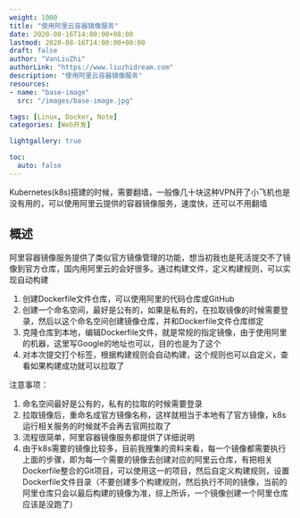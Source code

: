 ```yaml
---
weight: 1000
title: "使用阿里云容器镜像服务"
date: 2020-08-16T14:00:00+08:00
lastmod: 2020-08-16T14:00:00+08:00
draft: false
author: "VanLiuZhi"
authorLink: "https://www.liuzhidream.com"
description: "使用阿里云容器镜像服务"
resources:
- name: "base-image"
  src: "/images/base-image.jpg"

tags: [Linux, Docker, Note]
categories: [Web开发]

lightgallery: true

toc:
  auto: false
---
```


Kubernetes(k8s)搭建的时候，需要翻墙，一般像几十块这种VPN开了小飞机也是没有用的，可以使用阿里云提供的容器镜像服务，速度快，还可以不用翻墙

<!-- more -->

## 概述

阿里容器镜像服务提供了类似官方镜像管理的功能，想当初我也是死活提交不了镜像到官方仓库，国内用阿里云的会好很多。通过构建文件，定义构建规则，可以实现自动构建

1. 创建Dockerfile文件仓库，可以使用阿里的代码仓库或GitHub
2. 创建一个命名空间，最好是公有的，如果是私有的，在拉取镜像的时候需要登录，然后以这个命名空间创建镜像仓库，并和Dockerfile文件仓库绑定
3. 克隆仓库到本地，编辑Dockerfile文件，就是常规的指定镜像，由于使用阿里的机器，这里写Google的地址也可以，目的也是为了这个
4. 对本次提交打个标签，根据构建规则会自动构建，这个规则也可以自定义，查看如果构建成功就可以拉取了

注意事项：

1. 命名空间最好是公有的，私有的拉取的时候需要登录
2. 拉取镜像后，重命名成官方镜像名称，这样就相当于本地有了官方镜像，k8s运行相关服务的时候就不会再去官网拉取了
3. 流程很简单，阿里容器镜像服务都提供了详细说明
4. 由于k8s需要的镜像比较多，目前我搜集的资料来看，每一个镜像都需要执行上面的步骤，即为每一个需要的镜像去创建对应的阿里云仓库，有把相关Dockerfile整合的Git项目，可以使用这一的项目，然后自定义构建规则，设置Dockerfile文件目录（不要创建多个构建规则，然后执行不同的镜像，当前的阿里仓库只会以最后构建的镜像为准，综上所诉，一个镜像创建一个阿里仓库应该是没跑了）